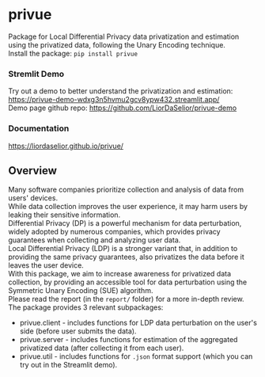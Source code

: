 # privue
Package for Local Differential Privacy data privatization and estimation using the privatized data, following the Unary Encoding technique.  
Install the package: `pip install privue`  

### Stremlit Demo
Try out a demo to better understand the privatization and estimation: https://privue-demo-wdxg3n5hvmu2gcv8ypw432.streamlit.app/  
Demo page github repo: https://github.com/LiorDaSelior/privue-demo  

### Documentation
https://liordaselior.github.io/privue/  

## Overview
Many software companies prioritize collection and analysis of data from users' devices.  
While data collection improves the user experience, it may harm users by leaking their sensitive information.  
Differential Privacy (DP) is a powerful mechanism for data perturbation, widely adopted by numerous companies, which provides privacy guarantees when collecting and analyzing user data.  
Local Differential Privacy (LDP) is a stronger variant that, in addition to providing the same privacy guarantees, also privatizes the data before it leaves the user device.  
With this package, we aim to increase awareness for privatized data collection, by providing an accessible tool for data perturbation using the Symmetric Unary Encoding (SUE) algorithm.  
Please read the report (in the `report/` folder) for a more in-depth review.  
The package provides 3 relevant subpackages:  
-  privue.client - includes functions for LDP data perturbation on the user's side (before user submits the data).  
-  privue.server - includes functions for estimation of the aggregated privatized data (after collecting it from each user).  
-  privue.util - includes functions for `.json` format support (which you can try out in the Streamlit demo).  


